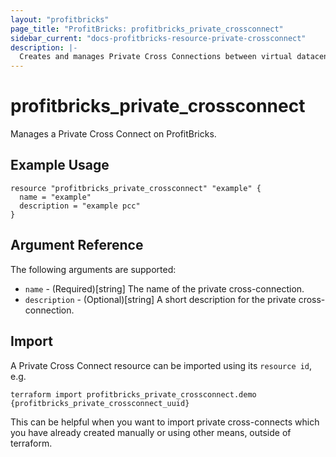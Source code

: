 ```yaml
---
layout: "profitbricks"
page_title: "ProfitBricks: profitbricks_private_crossconnect"
sidebar_current: "docs-profitbricks-resource-private-crossconnect"
description: |-
  Creates and manages Private Cross Connections between virtual datacenters.
---
```


# profitbricks_private_crossconnect

Manages a Private Cross Connect on ProfitBricks.

## Example Usage

```hcl
resource "profitbricks_private_crossconnect" "example" {
  name = "example"
  description = "example pcc"
}
```

## Argument Reference

The following arguments are supported:

- `name` - (Required)[string] The name of the private cross-connection.
- `description` - (Optional)[string] A short description for the private cross-connection.

## Import

A Private Cross Connect resource can be imported using its `resource id`, e.g.

```shell
terraform import profitbricks_private_crossconnect.demo {profitbricks_private_crossconnect_uuid}
```

This can be helpful when you want to import private cross-connects which you have already created manually or using other means, outside of terraform.

